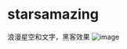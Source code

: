 # starsamazing
浪漫星空和文字，黑客效果
![image](https://github.com/love99you/starsamazing/assets/118249630/363a684d-454f-4086-8977-e24d42b52b3f)
